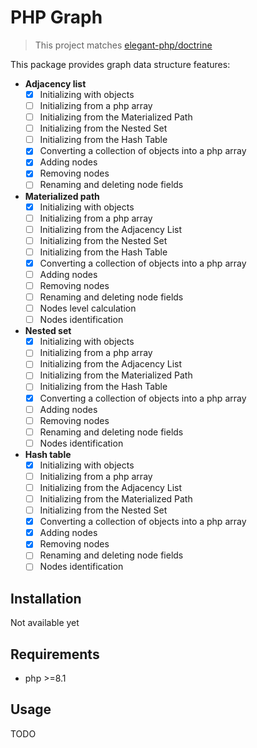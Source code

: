 # PHP Graph

> This project matches [elegant-php/doctrine](https://github.com/elegant-php/doctrine)

This package provides graph data structure features:

- **Adjacency list**
  - [x] Initializing with objects
  - [ ] Initializing from a php array
  - [ ] Initializing from the Materialized Path
  - [ ] Initializing from the Nested Set
  - [ ] Initializing from the Hash Table
  - [x] Converting a collection of objects into a php array
  - [x] Adding nodes
  - [x] Removing nodes
  - [ ] Renaming and deleting node fields
- **Materialized path**
  - [x] Initializing with objects
  - [ ] Initializing from a php array
  - [ ] Initializing from the Adjacency List
  - [ ] Initializing from the Nested Set
  - [ ] Initializing from the Hash Table
  - [x] Converting a collection of objects into a php array
  - [ ] Adding nodes
  - [ ] Removing nodes
  - [ ] Renaming and deleting node fields
  - [ ] Nodes level calculation
  - [ ] Nodes identification
- **Nested set**
  - [x] Initializing with objects
  - [ ] Initializing from a php array
  - [ ] Initializing from the Adjacency List
  - [ ] Initializing from the Materialized Path
  - [ ] Initializing from the Hash Table
  - [x] Converting a collection of objects into a php array
  - [ ] Adding nodes
  - [ ] Removing nodes
  - [ ] Renaming and deleting node fields
  - [ ] Nodes identification
- **Hash table**
  - [x] Initializing with objects
  - [ ] Initializing from a php array
  - [ ] Initializing from the Adjacency List
  - [ ] Initializing from the Materialized Path
  - [ ] Initializing from the Nested Set
  - [x] Converting a collection of objects into a php array
  - [x] Adding nodes
  - [x] Removing nodes
  - [ ] Renaming and deleting node fields
  - [ ] Nodes identification

## Installation

Not available yet

## Requirements

- php >=8.1

## Usage

TODO
